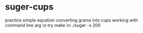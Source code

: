 # suger-cups
practice
simple equation converting grams into cups
working with command line arg
\n
try make
\n 
./suger -s 200

